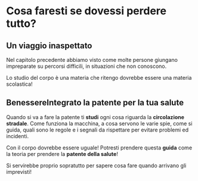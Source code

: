 # Cosa faresti se dovessi perdere tutto?

## Un viaggio inaspettato

Nel capitolo precedente abbiamo visto come molte persone giungano impreparate su percorsi difficili, in situazioni che non conoscono.

Lo studio del corpo è una materia che ritengo dovrebbe essere una materia scolastica! 

## BenessereIntegrato la patente per la tua salute

Quando si va a fare la patente ti **studi** ogni cosa riguarda la **circolazione stradale**. Come funziona la macchina, a cosa servono le varie spie, come si guida, quali sono le regole e i segnali da rispettare per evitare problemi ed incidenti.

Con il corpo dovrebbe essere uguale! 
Potresti prendere questa **guida** come la teoria per prendere la **patente della salute**!

Si servirebbe proprio  sopratutto per sapere cosa fare quando arrivano gli imprevisti!




<!--stackedit_data:
eyJoaXN0b3J5IjpbLTc2MzcwNTE1MSwtMjE0MTEyNjI5NV19
-->
